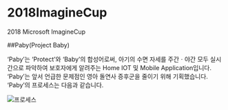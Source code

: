 # 2018ImagineCup
2018 Microsoft ImagineCup

##Paby(Project Baby)

‘Paby’는 ‘Protect’와 ‘Baby’의 합성어로써, 아기의 수면 자세를 주간ㆍ야간 모두 실시간으로 파악하여 보호자에게 알려주는 Home IOT 및 Mobile Application입니다. ‘Paby’는 앞서 언급한 문제점인 영아 돌연사 증후군을 줄이기 위해 기획했습니다. ‘Paby’의 프로세스는 다음과 같습니다.

![프로세스](https://blogfiles.pstatic.net/MjAxODA3MDlfMjIw/MDAxNTMxMTQyNjAxMjI2.-Bkpqdk58dtGH4DwAA4ukkboDPQq6ODuFmST061-drIg.TEVccingnDnudWL4Jv2NqXlQJagkm6pMF5E3f-3vmdsg.JPEG.qkrgy1206/process.jpg)
